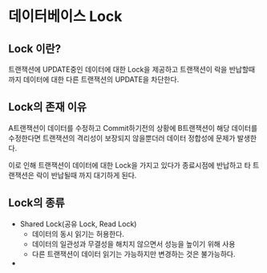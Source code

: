# 데이터베이스 Lock 

## Lock 이란? 
트랜잭션에 UPDATE중인 데이터에 대한 Lock을 제공하고 트랜잭션이 락을 반납할때 까지 데이터에 대한 다른 트랜잭션의 UPDATE을 차단한다. 

## Lock의 존재 이유
A트랜잭션이 데이터를 수정하고 Commit하기전의 상황에 B트랜잭션이 해당 데이터를 수정한다면 트랜잭션의 격리성이 보장되지 않을뿐더러 데이터 정합성에 문제가 발생한다. 

이로 인해 트랜잭션이 데이터에 대한 Lock을 가지고 있다가 종료시점에 반납하고 타 트랜잭션은 락이 반납될때 까지 대기하게 된다.

## Lock의 종류
* Shared Lock(공유 Lock, Read Lock)
    * 데이터의 동시 읽기는 허용한다. 
    * 데이터의 일관성과 무결성을 해치지 않으면서 성능을 높이기 위해 사용 
    * 다른 트랜잭션이 데이터 읽기는 가능하지만 변경하는 것은 불가능하다. 
* 